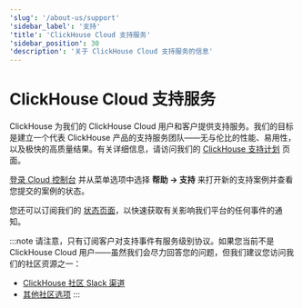 ```yaml
---
'slug': '/about-us/support'
'sidebar_label': '支持'
'title': 'ClickHouse Cloud 支持服务'
'sidebar_position': 30
'description': '关于 ClickHouse Cloud 支持服务的信息'
---
```



# ClickHouse Cloud 支持服务

ClickHouse 为我们的 ClickHouse Cloud 用户和客户提供支持服务。我们的目标是建立一个代表 ClickHouse 产品的支持服务团队——无与伦比的性能、易用性，以及极快的高质量结果。有关详细信息，请访问我们的 [ClickHouse 支持计划](https://clickhouse.com/support/program/) 页面。

[登录 Cloud 控制台](https://console.clickhouse.cloud/support) 并从菜单选项中选择 **帮助 -> 支持** 来打开新的支持案例并查看您提交的案例的状态。

您还可以订阅我们的 [状态页面](https://status.clickhouse.com)，以快速获取有关影响我们平台的任何事件的通知。

:::note
请注意，只有订阅客户对支持事件有服务级别协议。如果您当前不是 ClickHouse Cloud 用户——虽然我们会尽力回答您的问题，但我们建议您访问我们的社区资源之一：

- [ClickHouse 社区 Slack 渠道](https://clickhouse.com/slack)
- [其他社区选项](https://github.com/ClickHouse/ClickHouse/blob/master/README.md#useful-links)
:::
